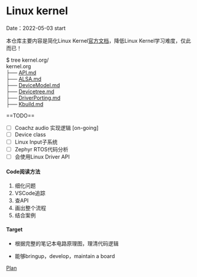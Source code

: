 # Linux kernel
Date：2022-05-03 start

本仓库主要内容是简化Linux Kernel[官方文档](https://www.kernel.org/doc/html/latest/)，降低Linux Kernel学习难度，仅此而已！

$ tree kernel.org/  
kernel.org  
├── [API.md](API.md)  
├── [ALSA.md](ALSA.md)   
├── [DeviceModel.md ](DeviceModel.md)  
├── [Devicetree.md](Devicetree.md)  
├── [DriverPorting.md](DriverPorting.md)   
├── [Kbuild.md](Kbuild.md)   

==TODO==  

- [ ] Coachz audio 实现逻辑 [on-going]
- [ ] Device class
- [ ] Linux Input子系统
- [ ] Zephyr RTOS代码分析
- [ ] 会使用Linux Driver API

#### Code阅读方法
1. 细化问题
1. VSCode追踪
2. 查API
3. 画出整个流程
3. 结合案例

#### Target
- 根据完整的笔记本电路原理图，理清代码逻辑

- 能够bringup，develop，maintain a board

[Plan](ChromebookTextbook.html)
